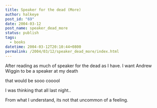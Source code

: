 ```yaml
---
title: Speaker for the dead (More)
author: halkeye
post_id: "69"
date: 2004-03-12
post_name: speaker_dead_more
status: publish
tags:
  - books
datetime: 2004-03-12T20:10:44+0800
permalink: /2004/03/12/speaker_dead_more/index.html
---
```


After reading as much of speaker for the dead as I have. I want Andrew Wiggin to be a speaker at my death  

that would be sooo cooool

I was thinking that all last night..

From what I understand, its not that uncommon of a feeling.